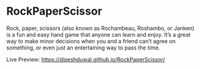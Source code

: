 # RockPaperScissor
Rock, paper, scissors (also known as Rochambeau, Roshambo, or Janken) is a fun and easy hand game that anyone can learn and enjoy. It’s a great way to make minor decisions when you and a friend can’t agree on something, or even just an entertaining way to pass the time.

Live Preview: https://dipeshduwal.github.io/RockPaperScissor/
